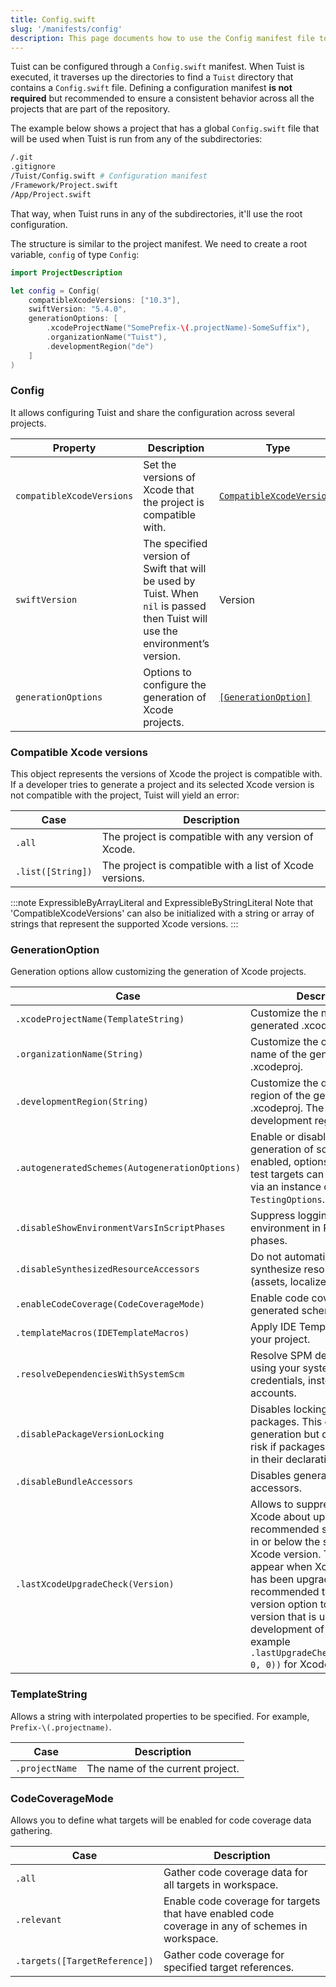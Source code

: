 ```yaml
---
title: Config.swift
slug: '/manifests/config'
description: This page documents how to use the Config manifest file to configure Tuist's functionalities globally.
---
```


Tuist can be configured through a `Config.swift` manifest.
When Tuist is executed, it traverses up the directories to find a `Tuist` directory that contains a `Config.swift` file.
Defining a configuration manifest **is not required** but recommended to ensure a consistent behavior across all the projects that are part of the repository.

The example below shows a project that has a global `Config.swift` file that will be used when Tuist is run from any of the subdirectories:

```bash
/.git
.gitignore
/Tuist/Config.swift # Configuration manifest
/Framework/Project.swift
/App/Project.swift
```

That way, when Tuist runs in any of the subdirectories, it'll use the root configuration.

The structure is similar to the project manifest. We need to create a root variable, `config` of type `Config`:

```swift
import ProjectDescription

let config = Config(
    compatibleXcodeVersions: ["10.3"],
    swiftVersion: "5.4.0",
    generationOptions: [
        .xcodeProjectName("SomePrefix-\(.projectName)-SomeSuffix"),
        .organizationName("Tuist"),
        .developmentRegion("de")
    ]
)
```

### Config

It allows configuring Tuist and share the configuration across several projects.

| Property                  | Description                                                                                                                    | Type                                                    | Required | Default |
| ------------------------- | ------------------------------------------------------------------------------------------------------------------------------ | ------------------------------------------------------- | -------- | ------- |
| `compatibleXcodeVersions` | Set the versions of Xcode that the project is compatible with.                                                                 | [`CompatibleXcodeVersions`](#compatible-xcode-versions) | No       | `.all`  |
| `swiftVersion`            | The specified version of Swift that will be used by Tuist. When `nil` is passed then Tuist will use the environment’s version. | Version                                                 | No       |         |
| `generationOptions`       | Options to configure the generation of Xcode projects.                                                                         | [`[GenerationOption]`](#generationoption)               | No       | `[]`    |

### Compatible Xcode versions

This object represents the versions of Xcode the project is compatible with. If a developer tries to generate a project and its selected Xcode version is not compatible with the project, Tuist will yield an error:

| Case              | Description                                              |
| ----------------- | -------------------------------------------------------- |
| `.all`            | The project is compatible with any version of Xcode.     |
| `.list([String])` | The project is compatible with a list of Xcode versions. |

:::note ExpressibleByArrayLiteral and ExpressibleByStringLiteral
Note that 'CompatibleXcodeVersions' can also be initialized with a string or array of strings that represent the supported Xcode versions.
:::

### GenerationOption

Generation options allow customizing the generation of Xcode projects.

| Case                                           | Description                                                                                                                            |
| ---------------------------------------------- | -------------------------------------------------------------------------------------------------------------------------------------- |
| `.xcodeProjectName(TemplateString)`            | Customize the name of the generated .xcodeproj.                                                                                        |
| `.organizationName(String)`                    | Customize the organization name of the generated .xcodeproj.                                                                           |
| `.developmentRegion(String)`                   | Customize the development region of the generated .xcodeproj. The default development region is `en`.                                  |
| `.autogeneratedSchemes(AutogenerationOptions)` | Enable or disable automatic generation of schemes. If enabled, options to configure test targets can be passed in via an instance of `TestingOptions`. |
| `.disableShowEnvironmentVarsInScriptPhases`    | Suppress logging of environment in Run Script build phases.                                                                            |
| `.disableSynthesizedResourceAccessors`         | Do not automatically synthesize resource accessors (assets, localized strings, etc.).                                                  |
| `.enableCodeCoverage(CodeCoverageMode)`        | Enable code coverage for auto generated schemes.                                                                                       |
| `.templateMacros(IDETemplateMacros)`           | Apply IDE Template macros to your project.                                                                                             |
| `.resolveDependenciesWithSystemScm`            | Resolve SPM dependencies using your system's SCM credentials, instead of Xcode accounts.                                               |
| `.disablePackageVersionLocking`                | Disables locking Swift packages. This can speed up generation but does increase risk if packages are not locked in their declarations. |
| `.disableBundleAccessors`                      | Disables generating Bundle accessors. |
| `.lastXcodeUpgradeCheck(Version)`              | Allows to suppress warnings in Xcode about updates to recommended settings added in or below the specified Xcode version. The warnings appear when Xcode version has been upgraded. It is recommended to set the version option to Xcode's version that is used for development of a project, for example `.lastUpgradeCheck(Version(13, 0, 0))` for Xcode 13.0.0. |

### TemplateString

Allows a string with interpolated properties to be specified. For example, `Prefix-\(.projectname)`.

| Case           | Description                      |
| -------------- | -------------------------------- |
| `.projectName` | The name of the current project. |

### CodeCoverageMode

Allows you to define what targets will be enabled for code coverage data gathering.

| Case              | Description                                              |
| ----------------- | -------------------------------------------------------- |
| `.all`            | Gather code coverage data for all targets in workspace.  |
| `.relevant`       | Enable code coverage for targets that have enabled code coverage in any of schemes in workspace. |
| `.targets([TargetReference])` | Gather code coverage for specified target references. |